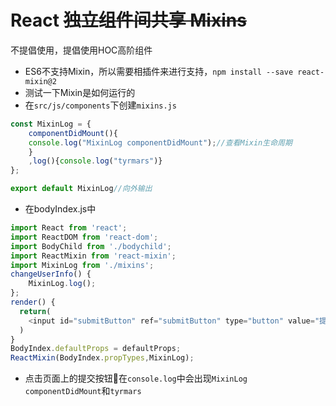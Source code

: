 # React ~~独立组件间共享 Mixins~~

不提倡使用，提倡使用HOC高阶组件

* ES6不支持Mixin，所以需要相插件来进行支持，`npm install --save react-mixin@2`
* 测试一下Mixin是如何运行的
* 在`src/js/components`下创建`mixins.js`

```js
const MixinLog = {
    componentDidMount(){
    console.log("MixinLog componentDidMount");//查看Mixin生命周期
    }
    ,log(){console.log("tyrmars")}
};

export default MixinLog//向外输出
```

* 在bodyIndex.js中

```js
import React from 'react';
import ReactDOM from 'react-dom';
import BodyChild from './bodychild';
import ReactMixin from 'react-mixin';
import MixinLog from './mixins';
changeUserInfo() {
    MixinLog.log();
};
render() {
  return(
    <input id="submitButton" ref="submitButton" type="button" value="提交" onClick{this.changeUserInfo.bind(this, 99)}/>
  )
}
BodyIndex.defaultProps = defaultProps;
ReactMixin(BodyIndex.propTypes,MixinLog);
```

* 点击页面上的提交按钮🔘在`console.log`中会出现`MixinLog componentDidMount`和`tyrmars`



